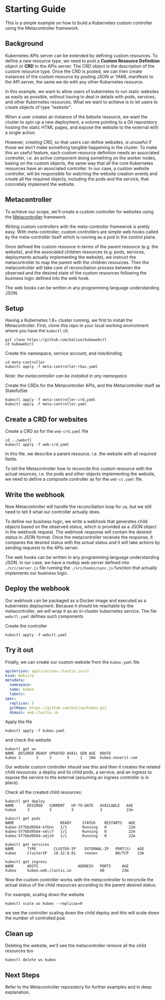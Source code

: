 # Starting Guide
This is a simple example on how to build a Kubernetes custom controller using the Metacontroller framework.

## Background
Kubernetes APIs server can be extended by defining custom resources. To define a new resource type, we need to post a **Custom Resource Definition** object or **CRD** to the APIs server. The CRD object is the description of the custom resource type. Once the CRD is posted, we can then create instances of the custom resource by posting JSON or YAML manifests to the API server, the same we do with any other Kubernetes resource.

In this example, we want to allow users of kubernetes to run static websites as easily as possible, without having to deal in details with pods, services, and other Kubernetes resources. What we want to achieve is to let users to create objects of type *"website"*.

When a user creates an instance of the bebsite resource, we want the cluster to spin up a new deployment, a volume pointing to a Git reposistory hosting the static HTML pages, and expose the website to the external with a single action.

However, creating CRD, so that users can define websites, is unuseful if those we don’t make something tangible happening in the cluster. To make this an useful feature, each custom resource definition needs an associated controller, i.e. an active component doing something on the worker nodes, basing on the custom objects, the same way that all the core Kubernetes resources have an associated controller. In our case, a custom website controller, will be responsible for watching the website creation events and create all the required objects, including the pods and the service, that concretely implement the website.

## Metacontroller
To achieve our scope, we'll create a custom controller for websites using the [Metacontroller](https://github.com/GoogleCloudPlatform/metacontroller) framework.

Writing custom controllers with the meta-controller framewrok is pretty easy. With meta-controller, custom controllers are simple web hooks called by the meta-controller itself which is running as a pod in the control plane.

Once defined the custom resource in terms of the parent resource (e.g. the website), and the associated children resources (e.g. pods, services, deployments actually implementing the website), we instruct the metacontroller to map the parent with the children resources. Then the metacontroller will take care of reconciliation process between the observed and the desired state of the custom resources following the business logic defined into the web hook.

The web hooks can be written in any programming language understanding JSON.

## Setup
Having a Kubernetes 1.8+ cluster running, we first to install the Metacontroller. First, clone this repo in your local working environment where you have the ``kubectl`` cli.

    git clone https://github.com/kalise/kubewebctl
    cd kubewebctl

Create the namespace, service account, and role/binding

    cd meta-controller
    kubectl apply -f meta-controller-rbac.yaml

*Note: the metacontroller can be installed in any namespace.*

Create the CRDs for the Metacontroller APIs, and the Metacontroller itself as StatefulSet

    kubectl apply -f meta-controller-crd.yaml
    kubectl apply -f meta-controller.yaml

## Create a CRD for websites
Create a CRD as for the ``web-crd.yaml`` file

    cd ../webctl
    kubectl apply -f web-crd.yaml

In this file, we describe a parent resource, i.e. the website with all required fields.

To tell the Metacontroller how to reconcile this custom resource with the actual resurces, i.e. the pods and other objects implementing the website, we need to define a composite controller as for the ``web-cc.yaml`` file.

## Write the webhook
Now Metacontroller will handle the reconciliation loop for us, but we still need to tell it what our controller actually does. 

To define our business logic, we write a webhook that generates child objects based on the observed status, which is provided as a JSON object in the webhook request. The webhook response will contain the desired status in JSON format. Once the metacontroller receives the response, it compares the desired status with the actual status and it will take actions by sending requests to the APIs server.

The web hooks can be written in any programming language understanding JSON. In our case, we have a nodejs web server defined into ``./src/server.js`` file running the ``./src/hooks/sync.js`` function that actually implements our business logic.

## Deploy the webhook
Our webhook can be packaged as a Docker image and executed as a kubernetes deployment. Because it should be reachable by the metacontroller, we will wrap it as an in-cluster kubernetes service. The file ``webctl.yaml`` defines such components

Create the controller

    kubectl apply -f webctl.yaml

## Try it out
Finally, we can create our custom website from the ``kubeo.yaml`` file

```yaml
apiVersion: applications.clastix.io/v1
kind: Website
metadata:
  namespace:
  name: kubeo
  labels:
spec:
  replicas: 3
  gitRepo: https://github.com/kalise/kubeo.git
  domain: web.clastix.io
```

Apply the file

    kubectl apply -f kubeo.yaml

and check the website

    kubectl get ws
    NAME  DESIRED READY UPDATED AVAIL GEN AGE  ROUTE
    kubeo 3       3     3       3     1   16m  kubeo.noverit.com

Our website custom controller should see this and then it creates the related child resources: a deploy and its child pods, a service, and an ingress to expose the service to the external (assuming an ingress controller is in place).

Check all the created child resources:

    kubectl get deploy
    NAME      DESIRED   CURRENT   UP-TO-DATE   AVAILABLE   AGE
    kubeo     3         3         3            3           22m

    kubectl get pods
    NAME                     READY     STATUS    RESTARTS   AGE
    kubeo-5f7bbd9564-kf6nn   1/1       Running   0          22m
    kubeo-5f7bbd9564-vmlc7   1/1       Running   0          22m
    kubeo-5f7bbd9564-xdjs9   1/1       Running   0          22m

    kubectl get services
    NAME      TYPE        CLUSTER-IP    EXTERNAL-IP   PORT(S)   AGE
    kubeo     ClusterIP   10.32.0.81    <none>        80/TCP    23m

    kubectl get ingress
    NAME      HOSTS                  ADDRESS   PORTS     AGE
    kubeo     kubeo.web.clastix.io             80        23m

Now the custom controller works with the metacontroller to reconcile the actual status of the child resources according to the parent desired status.

For example, scaling down the website

    kubectl scale ws kubeo --replicas=0

we see the controller scaling down the child deploy and this will scale down the number of controlled pod.

## Clean up
Deleting the website, we'll see the metacontroller remove all the child resources too

    kubectl delete ws kubeo

## Next Steps
Refer to the Metacontroller reposistory for further examples and in deep explanation.



